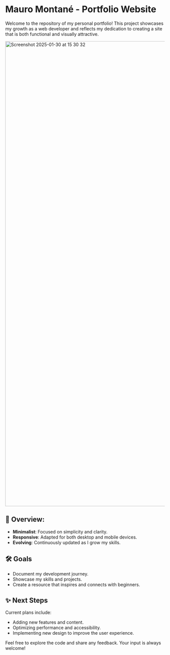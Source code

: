 # Mauro Montané - Portfolio Website
Welcome to the repository of my personal portfolio! This project showcases my growth as a web developer and reflects my dedication to creating a site that is both functional and visually attractive.

<img width="1470" alt="Screenshot 2025-01-30 at 15 30 32" src="https://github.com/user-attachments/assets/692214a8-4a27-4d23-b963-918505302b68" />

## 📝 Overview:
- **Minimalist**: Focused on simplicity and clarity.  
- **Responsive**: Adapted for both desktop and mobile devices.  
- **Evolving**: Continuously updated as I grow my skills.  

## 🛠 Goals  
- Document my development journey.  
- Showcase my skills and projects.  
- Create a resource that inspires and connects with beginners.  

## ✨ Next Steps  
Current plans include:  
- Adding new features and content.  
- Optimizing performance and accessibility.  
- Implementing new design to improve the user experience.  

Feel free to explore the code and share any feedback. Your input is always welcome! 
